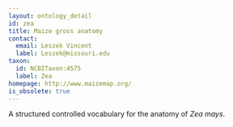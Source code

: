 ```yaml
---
layout: ontology_detail
id: zea
title: Maize gross anatomy
contact:
  email: Leszek Vincent
  label: Leszek@missouri.edu
taxon:
  id: NCBITaxon:4575
  label: Zea
homepage: http://www.maizemap.org/
is_obsolete: true
---
```


A structured controlled vocabulary for the anatomy of <i>Zea mays</i>.
